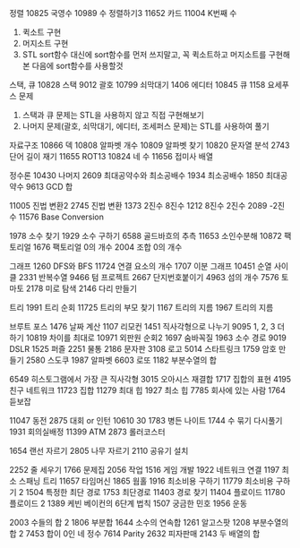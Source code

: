 정렬
10825 국영수
10989 수 정렬하기3
11652 카드
11004 K번째 수

1. 퀵소트 구현
2. 머지소트 구현
3. STL sort함수
대신에 sort함수를 먼저 쓰지말고, 꼭 퀵소트하고 머지소트를 구현해본 다음에 sort함수를 사용할것

스택, 큐
10828 스택
9012 괄호
10799 쇠막대기
1406 에디터
10845 큐
1158 요세푸스 문제

1. 스택과 큐 문제는 STL을 사용하지 않고 직접 구현해보기
2. 나머지 문제(괄호, 쇠막대기, 에디터, 조세퍼스 문제)는 STL를 사용하여 풀기

자료구조
10866 덱
10808 알파벳 개수
10809 알파벳 찾기
10820 문자열 분석
2743 단어 길이 재기
11655 ROT13
10824 네 수
11656 접미사 배열

정수론
10430 나머지
2609 최대공약수와 최소공배수
1934 최소공배수
1850 최대공약수
9613 GCD 합

11005 진법 변환2
2745 진법 변환
1373 2진수 8진수
1212 8진수 2진수
2089 -2진수
11576 Base Conversion	

1978 소수 찾기
1929 소수 구하기
6588 골드바흐의 추측
11653 소인수분해
10872 팩토리얼
1676 팩토리얼 0의 개수
2004 조합 0의 개수

그래프
1260 DFS와 BFS
11724 연결 요소의 개수
1707 이분 그래프
10451 순열 사이클
2331 반복수열
9466 텀 프로젝트
2667 단지번호붙이기
4963 섬의 개수
7576 토마토
2178 미로 탐색
2146 다리 만들기

트리
1991 트리 순회
11725 트리의 부모 찾기
1167 트리의 지름
1967 트리의 지름

브루트 포스
1476 날짜 계산 
1107 리모컨 
1451 직사각형으로 나누기
9095 1, 2, 3 더하기 
10819 차이를 최대로 
10971 외판원 순회2 
1697 숨바꼭질 
1963 소수 경로 
9019 DSLR
1525 퍼즐 
2251 물통 
2186 문자판 
3108 로고 
5014 스타트링크 
1759 암호 만들기 
2580 스도쿠 
1987 알파벳 
6603 로또 
1182 부분수열의 합


6549 히스토그램에서 가장 큰 직사각형
3015 오아시스 재결합
1717 집합의 표현
4195 친구 네트워크
11723 집합
11279 최대 힙
1927 최소 힙
7785 회사에 있는 사람
1764 듣보잡


11047 동전
2875 대회 or 인턴
10610 30
1783 병든 나이트
1744 수 묶기 다시풀기
1931 회의실배정
11399 ATM
2873 롤러코스터


1654 랜선 자르기
2805 나무 자르기
2110 공유기 설치


2252 줄 세우기 
1766 문제집 
2056 작업 
1516 게임 개발 
1922 네트워크 연결 
1197 최소 스패닝 트리 
11657 타임머신 
1865 웜홀
1916 최소비용 구하기 
11779 최소비용 구하기 2 
1504 특정한 최단 경로 
1753 최단경로 
11403 경로 찾기 
11404 플로이드 
11780 플로이드 2 
1389 케빈 베이컨의 6단계 법칙 
1507 궁금한 민호 
1956 운동 


2003 수들의 합 2 
1806 부분합 
1644 소수의 연속합 
1261 알고스팟 
1208 부분수열의 합 2
7453 합이 0인 네 정수
7614 Parity
2632 피자판매
2143 두 배열의 합

